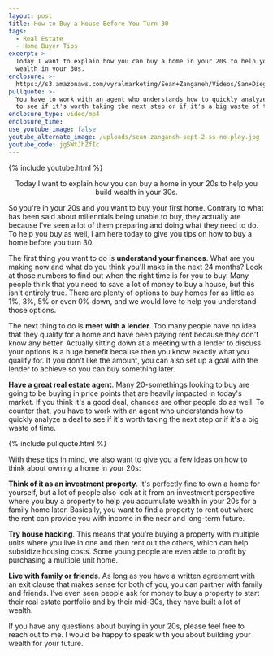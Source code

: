 ```yaml
---
layout: post
title: How to Buy a House Before You Turn 30
tags:
  - Real Estate
  - Home Buyer Tips
excerpt: >-
  Today I want to explain how you can buy a home in your 20s to help you build
  wealth in your 30s.
enclosure: >-
  https://s3.amazonaws.com/vyralmarketing/Sean+Zanganeh/Videos/San+Diego%252C+CA+Real+Estate+-+How+to+Buy+a+House+Before+You+Turn+30.mp4
pullquote: >-
  You have to work with an agent who understands how to quickly analyze a deal
  to see if it's worth taking the next step or if it's a big waste of time.
enclosure_type: video/mp4
enclosure_time:
use_youtube_image: false
youtube_alternate_image: /uploads/sean-zanganeh-sept-2-ss-no-play.jpg
youtube_code: jg5WtJhZfIc
---
```


{% include youtube.html %}

<center>Today I want to explain how you can buy a home in your 20s to help you build wealth in your 30s.</center>

So you're in your 20s and you want to buy your first home. Contrary to what has been said about millennials being unable to buy, they actually are because I’ve seen a lot of them preparing and doing what they need to do. To help you buy as well, I am here today to give you tips on how to buy a home before you turn 30.

The first thing you want to do is **understand your finances**. What are you making now and what do you think you'll make in the next 24 months? Look at those numbers to find out when the right time is for you to buy. Many people think that you need to save a lot of money to buy a house, but this isn't entirely true. There are plenty of options to buy homes for as little as 1%, 3%, 5% or even 0% down, and we would love to help you understand those options.

The next thing to do is **meet with a lender**. Too many people have no idea that they qualify for a home and have been paying rent because they don't know any better. Actually sitting down at a meeting with a lender to discuss your options is a huge benefit because then you know exactly what you qualify for. If you don't like the amount, you can also set up a goal with the lender to achieve so you can buy something later.

**Have a great real estate agent**. Many 20-somethings looking to buy are going to be buying in price points that are heavily impacted in today's market. If you think it's a good deal, chances are other people do as well. To counter that, you have to work with an agent who understands how to quickly analyze a deal to see if it's worth taking the next step or if it's a big waste of time.

{% include pullquote.html %}

With these tips in mind, we also want to give you a few ideas on how to think about owning a home in your 20s:

**Think of it as an investment property**. It's perfectly fine to own a home for yourself, but a lot of people also look at it from an investment perspective where you buy a property to help you accumulate wealth in your 20s for a family home later. Basically, you want to find a property to rent out where the rent can provide you with income in the near and long-term future.

**Try house hacking**. This means that you’re buying a property with multiple units where you live in one and then rent out the others, which can help subsidize housing costs. Some young people are even able to profit by purchasing a multiple unit home.

**Live with family or friends**. As long as you have a written agreement with an exit clause that makes sense for both of you, you can partner with family and friends. I’ve even seen people ask for money to buy a property to start their real estate portfolio and by their mid-30s, they have built a lot of wealth.

If you have any questions about buying in your 20s, please feel free to reach out to me. I would be happy to speak with you about building your wealth for your future.